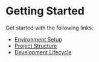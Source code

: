 # Getting Started

Get started with the following links:

- [Environment Setup](Environment%20Setup.md)
- [Project Structure](Project%20Structure.md)
- [Development Lifecycle](Development%20Lifecycle.md)